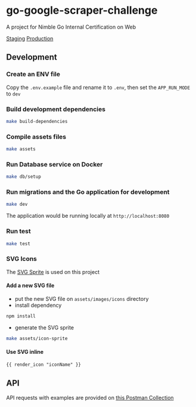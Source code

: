 # go-google-scraper-challenge
A project for Nimble Go Internal Certification on Web

[Staging](https://google-scraper-staging.herokuapp.com)
[Production](https://google-scraper-web.herokuapp.com)

## Development

### Create an ENV file

  Copy the `.env.example` file and rename it to `.env`, then set the `APP_RUN_MODE` to `dev`

### Build development dependencies

  ```sh
  make build-dependencies
  ```

### Compile assets files

  ```sh
  make assets
  ```

### Run Database service on Docker

  ```sh
  make db/setup
  ```

### Run migrations and the Go application for development

  ```sh
  make dev
  ```

  The application would be running locally at `http://localhost:8080`

### Run test

  ```sh
  make test
  ```

### SVG Icons

  The [SVG Sprite](https://github.com/jkphl/svg-sprite) is used on this project

  #### Add a new SVG file
  - put the new SVG file on `assets/images/icons` directory
  - install dependency
  ```sh
  npm install
  ```
  - generate the SVG sprite
  ```sh
  make assets/icon-sprite
  ```

  #### Use SVG inline
  ```html
  {{ render_icon "iconName" }}
  ```

## API

  API requests with examples are provided on [this Postman Collection](https://web.postman.co/workspace/My-Workspace~fd423914-95ca-44f6-8eda-502c66dc27a4/documentation/8783956-cb34e90e-c400-4a1a-8921-b51b447d0749)
